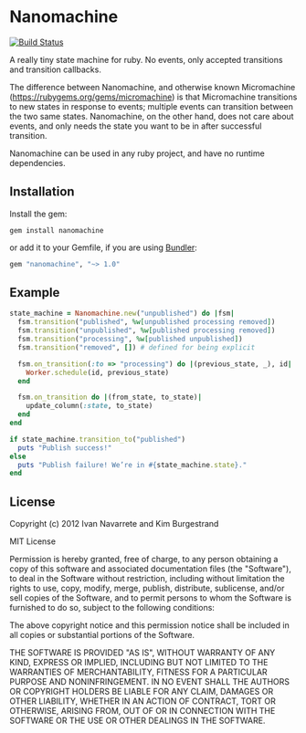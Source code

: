 # Nanomachine

[![Build Status](https://travis-ci.org/elabs/nanomachine.svg?branch=master)](http://travis-ci.org/elabs/nanomachine)

A really tiny state machine for ruby. No events, only accepted transitions and transition callbacks.

The difference between Nanomachine, and otherwise known Micromachine (https://rubygems.org/gems/micromachine) is that
Micromachine transitions to new states in response to events; multiple events can transition between the two same states.
Nanomachine, on the other hand, does not care about events, and only needs the state you want to be in after successful
transition.

Nanomachine can be used in any ruby project, and have no runtime dependencies.

## Installation

Install the gem:

```shell
gem install nanomachine
```

or add it to your Gemfile, if you are using [Bundler][]:

```ruby
gem "nanomachine", "~> 1.0"
```

[Bundler]: http://gembundler.com/

## Example

```ruby
state_machine = Nanomachine.new("unpublished") do |fsm|
  fsm.transition("published", %w[unpublished processing removed])
  fsm.transition("unpublished", %w[published processing removed])
  fsm.transition("processing", %w[published unpublished])
  fsm.transition("removed", []) # defined for being explicit

  fsm.on_transition(:to => "processing") do |(previous_state, _), id|
    Worker.schedule(id, previous_state)
  end

  fsm.on_transition do |(from_state, to_state)|
    update_column(:state, to_state)
  end
end

if state_machine.transition_to("published")
  puts "Publish success!"
else
  puts "Publish failure! We’re in #{state_machine.state}."
end
```

## License

Copyright (c) 2012 Ivan Navarrete and Kim Burgestrand

MIT License

Permission is hereby granted, free of charge, to any person obtaining
a copy of this software and associated documentation files (the
"Software"), to deal in the Software without restriction, including
without limitation the rights to use, copy, modify, merge, publish,
distribute, sublicense, and/or sell copies of the Software, and to
permit persons to whom the Software is furnished to do so, subject to
the following conditions:

The above copyright notice and this permission notice shall be
included in all copies or substantial portions of the Software.

THE SOFTWARE IS PROVIDED "AS IS", WITHOUT WARRANTY OF ANY KIND,
EXPRESS OR IMPLIED, INCLUDING BUT NOT LIMITED TO THE WARRANTIES OF
MERCHANTABILITY, FITNESS FOR A PARTICULAR PURPOSE AND
NONINFRINGEMENT. IN NO EVENT SHALL THE AUTHORS OR COPYRIGHT HOLDERS BE
LIABLE FOR ANY CLAIM, DAMAGES OR OTHER LIABILITY, WHETHER IN AN ACTION
OF CONTRACT, TORT OR OTHERWISE, ARISING FROM, OUT OF OR IN CONNECTION
WITH THE SOFTWARE OR THE USE OR OTHER DEALINGS IN THE SOFTWARE.
